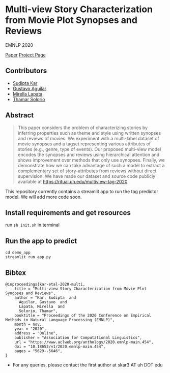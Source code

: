 # Multi-view Story Characterization from Movie Plot Synopses and Reviews
EMNLP 2020

[Paper](https://www.aclweb.org/anthology/2020.emnlp-main.454.pdf)
[Project Page](https://ritual.uh.edu/multiview-tag-2020/)

## Contributors
- [Sudipta Kar](http://sudiptakar.info)
- [Gustavo Aguilar](https://gustavoaguilar.io/)
- [Mirella Lapata](https://homepages.inf.ed.ac.uk/mlap/)
- [Thamar Solorio](http://solorio.uh.edu)


## Abstract
> This paper considers the problem of characterizing stories by inferring properties such as theme and style using written synopses and reviews of movies. We experiment with a multi-label dataset of movie synopses and a tagset representing various attributes of stories (e.g., genre, type of events). Our proposed multi-view model encodes the synopses and reviews using hierarchical attention and shows improvement over methods that only use synopses. Finally, we demonstrate how we can take advantage of such a model to extract a complementary set of story-attributes from reviews without direct supervision. We have made our dataset and source code publicly available at https://ritual.uh.edu/multiview-tag-2020.



This repository currently contains a streamlit app to run the tag predictor model. We will add more code soon.

## Install requirements and get resources
run `sh init.sh` in terminal


## Run the app to predict
```
cd demo_app
streamlit run app.py

```

## Bibtex
```
@inproceedings{kar-etal-2020-multi,
    title = "Multi-view Story Characterization from Movie Plot Synopses and Reviews",
    author = "Kar, Sudipta  and
      Aguilar, Gustavo  and
      Lapata, Mirella  and
      Solorio, Thamar",
    booktitle = "Proceedings of the 2020 Conference on Empirical Methods in Natural Language Processing (EMNLP)",
    month = nov,
    year = "2020",
    address = "Online",
    publisher = "Association for Computational Linguistics",
    url = "https://www.aclweb.org/anthology/2020.emnlp-main.454",
    doi = "10.18653/v1/2020.emnlp-main.454",
    pages = "5629--5646",
}
```

* For any queries, please contact the first author at skar3 AT uh DOT edu

